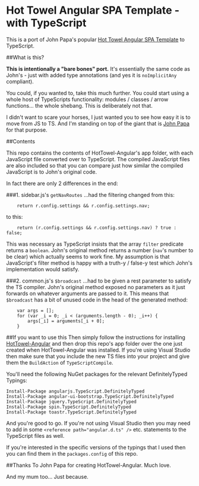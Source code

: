 # Hot Towel Angular SPA Template - with TypeScript #

This is a port of John Papa's popular [Hot Towel Angular SPA Template](https://github.com/johnpapa/HotTowel-Angular) to TypeScript.  

##What is this?

**This is intentionally a "bare bones" port.**  It's essentially the same code as John's - just with added type annotations (and yes it is ```noImplicitAny``` compliant).

You could, if you wanted to, take this much further.  You could start using a whole host of TypeScripts functionality: modules / classes / arrow functions... the whole shebang.  This is deliberately not that.

I didn't want to scare your horses, I just wanted you to see how easy it is to move from JS to TS.  And I'm standing on top of the giant that is [John Papa](https://github.com/johnpapa) for that purpose.

##Contents

This repo contains the contents of HotTowel-Angular's app folder, with each JavaScript file converted over to TypeScript.  The compiled JavaScript files are also included so that you can compare just how similar the compiled JavaScript is to John's original code.  

In fact there are only 2 differences in the end:

###1. sidebar.js's ```getNavRoutes``` 
...had the filtering changed from this:

```
    return r.config.settings && r.config.settings.nav;
```

to this:

```
    return (r.config.settings && r.config.settings.nav) ? true : false;
```

This was necessary as TypeScript insists that the array ```filter``` predicate returns a ```boolean```.  John's original method returns a number (```nav```'s number to be clear) which actually seems to work fine. My assumption is that JavaScript's filter method is happy with a truth-y / false-y test which John's implementation would satisfy. 

###2. common.js's ```$broadcast``` 
...had to be given a rest parameter to satisfy the TS compiler.  John's original method exposed no parameters as it just forwards on whatever arguments are passed to it.  This means that ```$broadcast``` has a bit of unused code in the head of the generated method:

```
    var args = [];
    for (var _i = 0; _i < (arguments.length - 0); _i++) {
        args[_i] = arguments[_i + 0];
    }
```

##If you want to use this
Then simply follow the instructions for installing [HotTowel-Angular](https://github.com/johnpapa/HotTowel-Angular) and then drop this repo's app folder over the one just created when HotTowel-Angular was installed.  If you're using Visual Studio then make sure that you include the new TS files into your project and give them the ```BuildAction``` of ```TypeScriptCompile```.  

You'll need the following NuGet packages for the relevant DefinitelyTyped Typings:

    Install-Package angularjs.TypeScript.DefinitelyTyped
    Install-Package angular-ui-bootstrap.TypeScript.DefinitelyTyped
    Install-Package jquery.TypeScript.DefinitelyTyped
    Install-Package spin.TypeScript.DefinitelyTyped
    Install-Package toastr.TypeScript.DefinitelyTyped

And you're good to go.  If you're not using Visual Studio then you may need to add in some ```<reference path="angular.d.ts" />``` etc. statements to the TypeScript files as well.  

If you're interested in the specific versions of the typings that I used then you can find them in the ```packages.config``` of this repo.

##Thanks
To John Papa for creating HotTowel-Angular.  Much love.  

And my mum too... Just because.